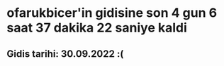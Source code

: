 # ofarukbicer'in gidisine son 4 gun 6 saat 37 dakika 22 saniye kaldi

## Gidis tarihi: 30.09.2022 :(